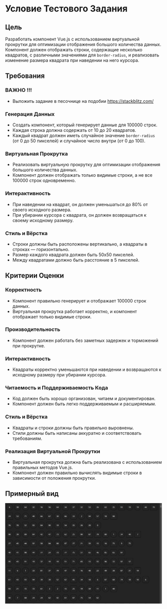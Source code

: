 # Условие Тестового Задания

## Цель

Разработать компонент Vue.js с использованием виртуальной прокрутки для оптимизации отображения большого количества данных. Компонент должен отображать строки, содержащие несколько квадратов, с различными значениями для `border-radius`, и реализовать изменение размера квадрата при наведении на него курсора.

## Требования

### ВАЖНО !!!
- Выложить задание в песочнице на подобии https://stackblitz.com/
### Генерация Данных

- Создать компонент, который генерирует данные для 100000 строк.
- Каждая строка должна содержать от 10 до 20 квадратов.
- Каждый квадрат должен иметь случайное значение `border-radius` (от 0 до 50 пикселей) и случайное число внутри (от 0 до 100).

### Виртуальная Прокрутка

- Реализовать виртуальную прокрутку для оптимизации отображения большого количества данных.
- Компонент должен отображать только видимые строки, а не все 100000 строк одновременно.

### Интерактивность

- При наведении на квадрат, он должен уменьшаться до 80% от своего исходного размера.
- При убирании курсора с квадрата, он должен возвращаться к своему исходному размеру.

### Стиль и Вёрстка

- Строки должны быть расположены вертикально, а квадраты в строках — горизонтально.
- Размер каждого квадрата должен быть 50x50 пикселей.
- Между квадратами должно быть расстояние в 5 пикселей.

## Критерии Оценки

### Корректность

- Компонент правильно генерирует и отображает 100000 строк данных.
- Виртуальная прокрутка работает корректно, и компонент отображает только видимые строки.

### Производительность

- Компонент должен работать без заметных задержек и торможений при прокрутке.

### Интерактивность

- Квадраты корректно уменьшаются при наведении и возвращаются к исходному размеру при убирании курсора.

### Читаемость и Поддерживаемость Кода

- Код должен быть хорошо организован, читаем и документирован.
- Компонент должен быть легко поддерживаемым и расширяемым.

### Стиль и Вёрстка

- Квадраты и строки должны быть правильно выровнены.
- Стили должны быть написаны аккуратно и соответствовать требованиям.

### Реализация Виртуальной Прокрутки

- Виртуальная прокрутка должна быть реализована с использованием правильных методов Vue.js.
- Компонент должен правильно вычислять видимые строки в зависимости от положения прокрутки.

## Примерный вид

![Image alt](https://github.com/kiselevich-stas/test-abol/blob/main/image.png?raw=true)
